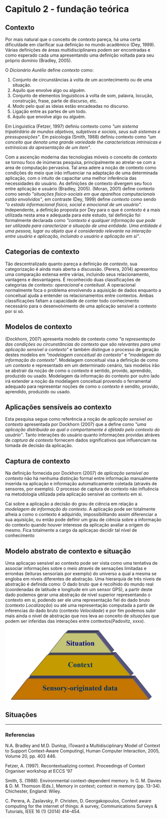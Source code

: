 # Capitulo 2 - fundação teórica

## Contexto

Por mais natural que o conceito de *contexto* pareça, há uma certa dificuldade em clarificar sua definição no mundo acadêmico (Dey, 1999). Várias definições de áreas multidisciplinares podem ser encontradas e como esperado cada uma apresentando uma definição voltada para seu próprio domínio (Bradley, 2005).

O *Dicionário Aurélio* define *contexto* como:

1. Conjunto de circunstâncias à volta de um acontecimento ou de uma situação.
2. Aquilo que envolve algo ou alguém.
3. Conjunto de elementos linguísticos à volta de som, palavra, locução, construção, frase, parte de discurso, etc.
4. Modo pelo qual as ideias estão encadeadas no discurso.
5. Ligação entre as partes de um todo.
6. Aquilo que envolve algo ou alguém.

Em Linguistica (Fetzer, 1997) definiu contexto como *"um sistema tripatirdário de mundos objetivos, subjetivos e sociais, seus sub sistemas e pressuposições"*. Em psicologia (Smith, 1988) definiu contexto como *"um conceito que denota uma grande variedade the caracteristicas intrinsicas e extrinsicas da apresentação de um item"*.

Com a ascenção moderna das tecnologias móveis o conceito de *contexto* se tornou foco de inúmeras pesquisa, principalmente ao atrelar-se com a area de computação pervasiva. Tal area adere a noção de contexto como condições do meio que irão influenciar na adaptação de uma determinada aplicação, com o intuito de capacitar uma melhor inferência das necessidades do usuário. As definições de contexto divergem seu foco entre aplicação e usuário (Bradley, 2005). (Moran, 2001) define contexto como sendo *"situações fisico-sociais em que aparelhos computacionais estão envolvidos"*, em contraste (Dey, 1999) define *contexto* como sendo *"o estado informacional fisico, social e emocional de um usuário"*. Independente, a definição proposta por Dey para o que é *contexto* é a mais utilizada nesta area e adequada para este estudo, tal definição foi formalmente declarada como *"contexto é qualquer informação que pode ser utilizada para caracterizar a situação de uma entidade. Uma entidade é uma pessoa, lugar ou objeto que é considerado relevante na interação entre usuário e aplicação, incluindo o usuário e aplicação em si"*.

## Categorias de contexto

Tão descentralizado quanto pareça a definição de *contexto*, sua categorização é ainda mais aberta a discussão. (Perera, 2014) apresentou uma comparação extensa entre várias, incluindo seus relacionamento, vantagens e desvantagens. É reconhecido duas classificações de categorias de contexto: *operacional* e *conteitual*. A operacional normalmente foca o problema envolvendo a aquisição de dados enquanto a conceitual ajuda a entender os relacionamentos entre contextos. Ambas classificações faltam a capacidade de conter todo conhecimento necessário para o desenvolvimento de uma aplicação sensível a contexto por si só.

## Modelos de contexto

(Dockhorn, 2007) apresenta modelo de contexto como *"a representação das condições ou circunstâncias do contexto que são relevantes para uma aplicação sensível a contexto"* e também distingue o processo de geração destes modelos em *"modelagem conceitual do contexto"* e *"modelagem da informação do contexto"*. Modelagem conceitual visa a definição de como um *contexto* e representado em um determinado cenário, tais modelos irão se abstrair da noção de como o *contexto* é sentido, provido, aprendido, produzido ou usado. Modelagem da informação do contexto por outro lado irá extender a noção da modelagem conceitual provendo o ferramental adequado para representar noções de como o *contexto* é sendito, provido, aprendido, produzido ou usado.

## Aplicações sensíveis ao contexto

Esta pesquisa segue como referência a noção de *aplicação sensível ao contexto* apresentada por Dockhorn (2007) que a define como *"uma aplicação distribuida ao qual o comportamente é afetado pelo contexto do usuário"*. Tanto interações do usuário quanto informações providas atráves de *captura de contexto* fornecem dados significativos que influenciam na tomada de decisão da aplicação.

## Captura de contexto

Na definição fornecida por Dockhorn (2007) de *aplicação sensível ao contexto* não há nenhuma distinção formal entre informação manualmente inserida na aplicação e informação automaticamente coletada (através de sensores, por exemplo). O processo de captura de contexto não influência na metodologia utilizada pela aplicação sensível ao contexto em si.

Cai sobre a aplicação a decisão do grau de ciência em relação a *modelagem de informação do contexto*. A aplicação pode ser totalmente alheia a como o contexto é adquirido, impossibilitando assim diferenciar a sua aquisição, ou então pode definir um grau de ciência sobre a informação do contexto quando houver interesse da aplicação avaliar a origem do mesmo. Fica totalmente a cargo da aplicaçao decidir tal nível de conhecimento

## Modelo abstrato de contexto e situação

Uma aplicaçao sensível ao contexto pode ser vista como uma tentativa de associar informações sobre o meio através de sensações limitadas e erronêas (leituras sensoriais por exemplo) do universo a qual a mesma se engloba em níveis diferentes de abstração. Uma hierarquia de três niveis de abstração é definida como: O dado bruto que é recolhido do mundo real (coordenadas de latitude e longitude em um sensor GPS), a partir deste dado podemos gerar uma abstração de nível superior representando o contexto em si, podendo ser ele uma representação fiel do dado bruto (contexto *Localização*) ou até uma representação computada a partir de inferencias do dado bruto (contexto *Velocidade*) e por fim podemos subir mais ainda o nível de abstraçào que nos leva ao conceito de *situações* que podem ser inferidas das interações entre contextos(Padovitz, xxxx).

![Context-Situation Pyramid](../images/context-situation-pyramid.png)

## Situações

----

### Referencias

N.A. Bradley and M.D. Dunlop, ìToward a Multidisciplinary Model of Context to Support Context-Aware Computingî, Human Computer Interaction, 2005, Volume 20, pp. 403 446.

Fetzer, A. (1997). Recontextualizing context. Proceedings of Context Organiser workshop at ECCS ’97

Smith, S. (1988). Environmental context-dependent memory. In G. M. Davies & D. M. Thomson (Eds.), Memory in context; context in memory (pp. 13–34). Chichester, England: Wiley.

C. Perera, A. Zaslavsky, P. Christen, D. Georgakopoulos, Context aware computing for the internet of things: A survey, Communications Surveys & Tutorials, IEEE 16 (1) (2014) 414–454.
